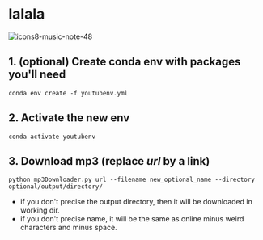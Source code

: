 # lalala

![icons8-music-note-48](https://github.com/DomiDhillon/mp3Downloader/assets/65451658/d94a3985-bc63-4c2c-bb9d-dfc05dcd5498)

## 1. (optional) Create conda env with packages you'll need
```
conda env create -f youtubenv.yml
```
## 2. Activate the new env
```
conda activate youtubenv
```

## 3. Download mp3 (replace _url_ by a link)
```
python mp3Downloader.py url --filename new_optional_name --directory optional/output/directory/
```
- if you don't precise the output directory, then it will be downloaded in working dir.
- if you don't precise name, it will be the same as online minus weird characters and minus space.
